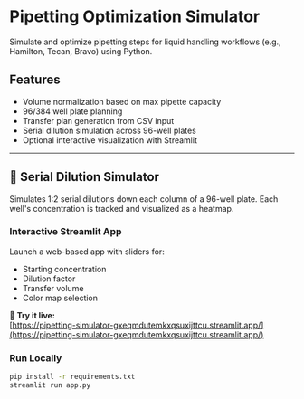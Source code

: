 # Pipetting Optimization Simulator

Simulate and optimize pipetting steps for liquid handling workflows (e.g., Hamilton, Tecan, Bravo) using Python.

## Features
- Volume normalization based on max pipette capacity
- 96/384 well plate planning
- Transfer plan generation from CSV input
- Serial dilution simulation across 96-well plates
- Optional interactive visualization with Streamlit

---

## 🔬 Serial Dilution Simulator

Simulates 1:2 serial dilutions down each column of a 96-well plate. Each well's concentration is tracked and visualized as a heatmap.

### Interactive Streamlit App

Launch a web-based app with sliders for:
- Starting concentration
- Dilution factor
- Transfer volume
- Color map selection


📍 **Try it live:**  
[https://pipetting-simulator-gxeqmdutemkxqsuxijttcu.streamlit.app/](https://pipetting-simulator-gxeqmdutemkxqsuxijttcu.streamlit.app/)

### Run Locally

```bash
pip install -r requirements.txt
streamlit run app.py
